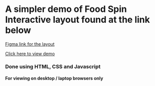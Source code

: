 # A simpler demo of Food Spin Interactive layout found at the link below

[Figma link for the layout](https://www.figma.com/file/4pXrAZ1J7u6FI73jUZKQJl/foodSpin-interaction)

[Click here to view demo](https://pramodnagaraj.com/practice/foodspin/)

### Done using HTML, CSS and Javascript

#### For viewing on desktop / laptop browsers only
